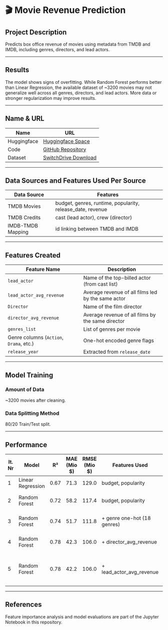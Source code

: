 # 🎬 Movie Revenue Prediction

## Project Description  
Predicts box office revenue of movies using metadata from TMDB and IMDB, including genres, directors, and lead actors.

---

## Results  
The model shows signs of overfitting. While Random Forest performs better than Linear Regression, the available dataset of ~3200 movies may not generalize well across all genres, directors, and lead actors. More data or stronger regularization may improve results.

---

## Name & URL

| Name         | URL                              |
|--------------|-----------------------------------|
| Huggingface  | [Huggingface Space](https://huggingface.co/spaces/...) |
| Code         | [GitHub Repository](https://github.com/...) |
| Dataset      | [SwitchDrive Download](https://drive.switch.ch/...) |

---

## Data Sources and Features Used Per Source

| Data Source        | Features                                                             |
|--------------------|----------------------------------------------------------------------|
| TMDB Movies        | budget, genres, runtime, popularity, release_date, revenue          |
| TMDB Credits       | cast (lead actor), crew (director)                                   |
| IMDB-TMDB Mapping  | id linking between TMDB and IMDB                                     |

---

## Features Created

| Feature Name              | Description                                                     |
|--------------------------|-----------------------------------------------------------------|
| `lead_actor`             | Name of the top-billed actor (from cast list)                   |
| `lead_actor_avg_revenue` | Average revenue of all films led by the same actor             |
| `Director`               | Name of the film director                                       |
| `director_avg_revenue`   | Average revenue of all films by the same director              |
| `genres_list`            | List of genres per movie                                        |
| Genre columns (`Action`, `Drama`, etc.) | One-hot encoded genre flags                     |
| `release_year`           | Extracted from `release_date`                                  |

---

## Model Training

### Amount of Data  
~3200 movies after cleaning.

### Data Splitting Method  
80/20 Train/Test split.

---

## Performance

| It. Nr | Model            | R²     | MAE (Mio $) | RMSE (Mio $) | Features Used                           | Beschreibung                                |
|--------|------------------|--------|-------------|--------------|------------------------------------------|---------------------------------------------|
| 1      | Linear Regression| 0.67   | 71.3        | 129.0        | budget, popularity                       | Basis-Modell, Underfitting                  |
| 2      | Random Forest    | 0.72   | 58.2        | 117.4        | budget, popularity                       | Besser, aber noch etwas instabil            |
| 3      | Random Forest    | 0.74   | 51.7        | 111.8        | + genre one-hot (18 genres)              | Signifikante Verbesserung durch Genres      |
| 4      | Random Forest    | 0.78   | 42.3        | 106.0        | + director_avg_revenue                   | Director macht starken Einfluss aus         |
| 5      | Random Forest    | 0.78   | 42.2        | 106.0        | + lead_actor_avg_revenue                 | Lead Actor trägt kaum mehr zur Verbesserung bei |


---

## References  
Feature importance analysis and model evaluations are part of the Jupyter Notebook in this repository.
